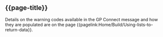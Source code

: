 ## {{page-title}}

Details on the warning codes available in the GP Connect message and how they are populated are on the page {{pagelink:Home/Build/Using-lists-to-return-data}}.